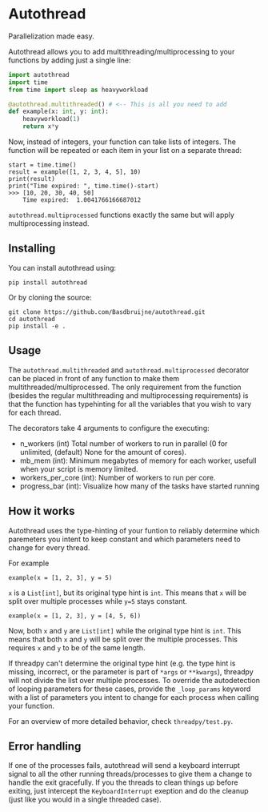 # Autothread

Parallelization made easy.

Autothread allows you to add multithreading/multiprocessing to your functions by adding
just a single line:

```python
import autothread
import time
from time import sleep as heavyworkload

@autothread.multithreaded() # <-- This is all you need to add
def example(x: int, y: int):
    heavyworkload(1)
    return x*y
```

Now, instead of integers, your function can take lists of integers. The function will
be repeated or each item in your list on a separate thread:
```python3
start = time.time()
result = example([1, 2, 3, 4, 5], 10)
print(result)
print("Time expired: ", time.time()-start)
>>> [10, 20, 30, 40, 50]
    Time expired:  1.0041766166687012
```

`autothread.multiprocessed` functions exactly the same but will apply multiprocessing instead.

## Installing

You can install autothread using:
```
pip install autothread
```

Or by cloning the source:
```
git clone https://github.com/Basdbruijne/autothread.git
cd autothread
pip install -e .
```

## Usage

The `autothread.multithreaded` and `autothread.multiprocessed` decorator can be placed
in front of any function to make them multithreaded/multiprocessed. The only requirement
from the function (besides the regular multithreading and multiprocessing requirements) is
that the function has typehinting for all the variables that you wish to vary for each thread.

The decorators take 4 arguments to configure the executing:
- n_workers (int) Total number of workers to run in parallel (0 for unlimited, (default) None for the amount of cores).
- mb_mem (int): Minimum megabytes of memory for each worker, usefull when your script is memory limited.
- workers_per_core (int): Number of workers to run per core.
- progress_bar (int): Visualize how many of the tasks have started running

## How it works
Autothread uses the type-hinting of your funtion to reliably determine which paremeters
you intent to keep constant and which parameters need to change for every thread.

For example
```python3
example(x = [1, 2, 3], y = 5)
```

`x` is a `List[int]`, but its original type hint is `int`. This means that `x` will be split over multiple processes while `y=5` stays constant.

```python3
example(x = [1, 2, 3], y = [4, 5, 6])
```

Now, both `x` and `y` are `List[int]` while the original type hint is `int`. This means that both 
`x` and `y` will be split over the multiple processes. This requires `x` and `y` to be of the same
length.

If threadpy can't determine the original type hint (e.g. the type hint is missing, incorrect, or 
the parameter is part of `*args` or `**kwargs`), threadpy will not divide the list over multiple processes. To override the autodetection of looping parameters for these cases, provide the
`_loop_params` keyword with a list of parameters you intent to change for each process when calling your function.

For an overview of more detailed behavior, check `threadpy/test.py`.

## Error handling
If one of the processes fails, autothread will send a keyboard interrupt signal to all
the other running threads/processes to give them a change to handle the exit gracefully.
If you the threads to clean things up before exiting, just intercept the `KeyboardInterrupt`
exeption and do the cleanup (just like you would in a single threaded case).